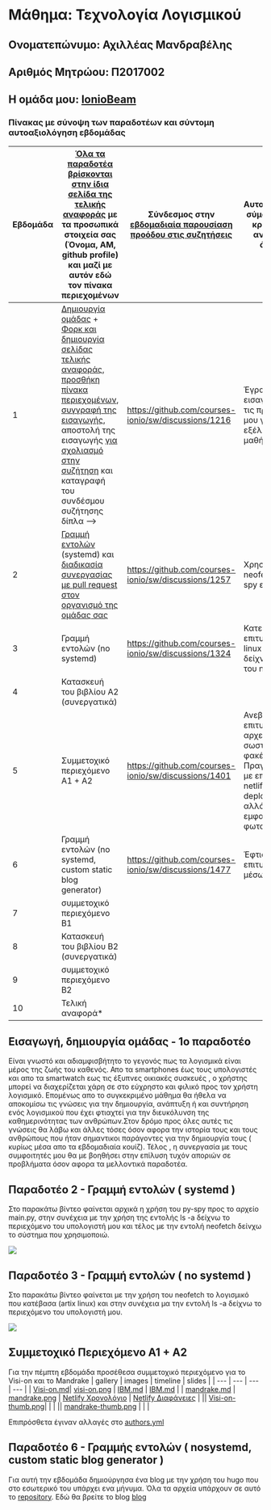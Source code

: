 # Μάθημα: Τεχνολογία Λογισμικού
## Ονοματεπώνυμο: Αχιλλέας Μανδραβέλης 
## Αριθμός Μητρώου: Π2017002
## Η ομάδα μου: [IonioBeam](https://github.com/IonioBeam)

### Πίνακας με σύνοψη των παραδοτέων και σύντομη αυτοαξιολόγηση εβδομάδας
| Εβδομάδα | [Όλα τα παραδοτέα βρίσκονται στην ίδια σελίδα της τελικής αναφοράς](https://epidrome.github.io/teaching/deliverables/) με τα προσωπικά στοιχεία σας (Όνομα, ΑΜ, github profile) και μαζί με αυτόν εδώ τον πίνακα περιεχομένων | Σύνδεσμος στην [εβδομαδιαία παρουσίαση προόδου στις συζητήσεις](https://github.com/courses-ionio/help/discussions/categories/show-and-tell) | Αυτοαξιολόγηση σύμφωνα με τα κριτήρια της αντίστοιχης άσκησης |
| --- | --- | --- | --- |
| 1 | [Δημιουργία ομάδας](https://epidrome.github.io/teaching/team/) + [Φορκ και δημιουργία σελίδας τελικής αναφοράς](https://epidrome.github.io/teaching/guide/), [προσθήκη πίνακα περιεχομένων](https://raw.githubusercontent.com/courses-ionio/sw/master/README.md), [συγγραφή της εισαγωγής](https://epidrome.github.io/teaching/intro/), αποστολή της εισαγωγής [για σχολιασμό στην συζήτηση](https://github.com/courses-ionio/sw/discussions/categories/show-and-tell) και καταγραφή του συνδέσμου συζήτησης δίπλα --> | https://github.com/courses-ionio/sw/discussions/1216| Έγραψα την εισαγωγή μου και τις προσδοκίες μου για την εξέλιξη του μαθήματος |
| 2 | [Γραμμή εντολών](https://epidrome.github.io/teaching/cli) (systemd) και [διαδικασία συνεργασίας με pull request στον οργανισμό της ομάδας σας](https://epidrome.github.io/teaching/team) | https://github.com/courses-ionio/sw/discussions/1257 | Χρησιμοποιώ τα neofetch και py-spy επιτυχώς|
| 3 | Γραμμή εντολών (no systemd) | https://github.com/courses-ionio/sw/discussions/1324| Κατεβάζω επιτυχώς το artix linux και το δείχνω χρήση του neofetch |
| 4 | Κατασκευή του βιβλίου Α2 (συνεργατικά) | | |
| 5 | Συμμετοχικό περιεχόμενο A1 + A2 | https://github.com/courses-ionio/sw/discussions/1401| Ανεβάζω επιτυχώς όλα τα αρχεία στους σωστούς φακέλους. Πραγματοποιώ με επιτυχία το netlify και κάνω deploy το site αλλά δεν μου εμφανίζει τις φωτογραφίες|
| 6 | Γραμμή εντολών (no systemd, custom static blog generator) | https://github.com/courses-ionio/sw/discussions/1477| Έφτιαξα επιτυχώς το blog μέσω του Hugo|
| 7 | συμμετοχικό περιεχόμενο B1 | | |
| 8 | Κατασκευή του βιβλίου Β2 (συνεργατικά) | | |
| 9 | συμμετοχικό περιεχόμενο B2 | | |
| 10 | Τελική αναφορά* | | |

## Εισαγωγή, δημιουργία ομάδας - 1ο παραδοτέο
Είναι γνωστό και αδιαμφισβήτητο το γεγονός πως τα λογισμικά είναι μέρος της ζωής του καθενός. Απο τα smartphones έως τους υπολογιστές και απο τα smartwatch εως τις έξυπνες οικιακές συσκευές , ο χρήστης μπορεί να διαχερίζεται χάρη σε στο εύχρηστο και φιλικό προς τον χρήστη λογισμικό. Επομένως απο το συγκεκριμένο μάθημα θα ήθελα να αποκομίσω τις γνώσεις για την δημιουργία, ανάπτυξη ή και συντήρηση ενός λογισμικού που έχει φτιαχτεί για την διευκόλυνση της καθημερινότητας των ανθρώπων.Στον δρόμο προς όλες αυτές τις γνώσεις θα λάβω και άλλες τόσες όσον αφορα την ιστορία τους και τους ανθρώπους που ήταν σημαντικοι παράγοντες για την δημιουργία τους ( κυρίως μέσα απο τα εβδομαδιαία κουίζ). Τέλος , η συνεργασία με τους συμφοιτητές μου θα με βοηθήσει στην επίλυση τυχόν αποριών σε προβλήματα όσον αφορα τα μελλοντικά παραδοτέα.

## Παραδοτέο 2 - Γραμμή εντολών ( systemd )
Στο παρακάτω  βίντεο φαίνεται αρχικά η χρήση του py-spy προς το αρχείο main.py, στην συνέχεια με την χρήση της εντολής ls -a δείχνω το περιεχόμενο του υπολογιστή μου και τέλος με την εντολή neofetch δείνχω το σύστημα που χρησιμοποιώ.

<a href="https://asciinema.org/a/r0V2ghjc857YaA9BCytLG03ze" target="_blank"><img src="https://asciinema.org/a/r0V2ghjc857YaA9BCytLG03ze.svg" /></a> 

## Παραδοτέο 3 - Γραμμή εντολών ( no systemd )
Στο παρακάτω βίντεο φαίνεται με την χρήση του neofetch το λογισμικό που κατέβασα (artix linux) και στην συνέχεια μα την εντολή ls -a δείχνω το περιεχόμενο του υπολογιστή μου.

<a href="https://asciinema.org/a/564453" target="_blank"><img src="https://asciinema.org/a/564453.svg" /></a>


## Συμμετοχικό Περιεχόμενο Α1 + Α2
Για την πέμπτη εβδομάδα προσέθεσα συμμετοχικό περιεχόμενο για το Visi-on και το Mandrake
| gallery | images | timeline | slides | 
| --- | --- | --- | --- | 
| [Visi-on.md](https://github.com/axilleasmandravelis/_gallery/blob/master/visi-on.md)| [visi-on.png](https://github.com/axilleasmandravelis/images/blob/master/visi-on.png) | [IBM.md](https://github.com/axilleasmandravelis/site/blob/master/_timeline/IBM.md) | [IBM.md](https://github.com/axilleasmandravelis/site/blob/master/_slides/IBM.md) |
| [mandrake.md](https://github.com/axilleasmandravelis/_gallery/blob/master/mandrake.mb) | [mandrake.png](https://github.com/axilleasmandravelis/images/blob/master/mandrake.png) | [Netlify Χρονολόγιο](https://resonant-dusk-8b5c69.netlify.app/timeline/ibm/) | [Netlify Διαφάνειες](https://resonant-dusk-8b5c69.netlify.app/slides/ibm/) |
||  [Visi-on-thumb.png](https://github.com/axilleasmandravelis/images/blob/master/visi-on-thump.png)|    |        |
||  [mandrake-thumb.png](https://github.com/axilleasmandravelis/images/blob/master/mandrake-thump.png)      |    |     | 

Επιπρόσθετα έγιναν αλλαγές στο [authors.yml](https://github.com/axilleasmandravelis/site/blob/master/_data/authors.yml)


## Παραδοτέο 6 - Γραμμής εντολών ( nosystemd, custom static blog generator )
Για αυτή την εβδομάδα δημιούργησα ένα blog με την χρήση του hugo που στο εσωτερικό του υπάρχει ενα μήνυμα. Όλα τα αρχεία υπάρχουν σε αυτό το [repository](https://github.com/axilleasmandravelis/axilleasmandravelis.github.io). Εδώ θα βρείτε το blog [blog](https://axilleasmandravelis.github.io/)
